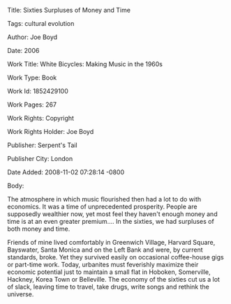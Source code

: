 Title:  Sixties Surpluses of Money and Time

Tags:   cultural evolution

Author: Joe Boyd

Date:   2006

Work Title: White Bicycles: Making Music in the 1960s

Work Type: Book

Work Id: 1852429100

Work Pages: 267

Work Rights: Copyright

Work Rights Holder: Joe Boyd

Publisher: Serpent's Tail

Publisher City: London

Date Added: 2008-11-02 07:28:14 -0800

Body: 

The atmosphere in which music flourished then had a lot to do with economics. It was a time of unprecedented prosperity. People are supposedly wealthier now, yet most feel they haven't enough money and time is at an even greater premium.... In the sixties, we had surpluses of both money and time. 

Friends of mine lived comfortably in Greenwich Village, Harvard Square, Bayswater, Santa Monica and on the Left Bank and were, by current standards, broke. Yet they survived easily on occasional coffee-house gigs or part-time work. Today, urbanites must feverishly maximize their economic potential just to maintain a small flat in Hoboken, Somerville, Hackney, Korea Town or Belleville. The economy of the sixties cut us a lot of slack, leaving time to travel, take drugs, write songs and rethink the universe.
